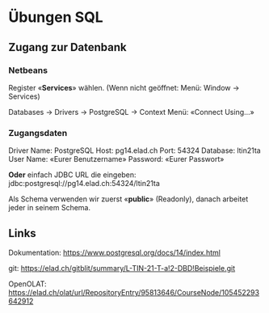 Übungen SQL
===========

Zugang zur Datenbank
--------------------

### Netbeans

Register «__Services__» wählen. (Wenn nicht geöffnet: Menü: Window → Services)

Databases → Drivers → PostgreSQL → Context Menü: «Connect Using...»

### Zugangsdaten

  Driver Name:  PostgreSQL
  Host:			pg14.elad.ch
  Port:			54324
  Database:		ltin21ta
  User Name:	«Eurer Benutzername»
  Password: 	«Eurer Passwort»


__Oder__ einfach JDBC URL die eingeben: jdbc:postgresql://pg14.elad.ch:54324/ltin21ta

Als Schema verwenden wir zuerst «__public__» (Readonly), danach arbeitet jeder in seinem Schema.

Links
-----

Dokumentation:	https://www.postgresql.org/docs/14/index.html

git:			https://elad.ch/gitblit/summary/L-TIN-21-T-a!2-DBD!Beispiele.git

OpenOLAT:		https://elad.ch/olat/url/RepositoryEntry/95813646/CourseNode/105452293642912